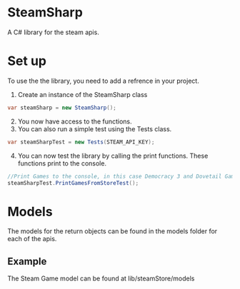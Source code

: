 # SteamSharp
A C# library for the steam apis. 
# Set up
To use the the library, you need to add a refrence in your project. 
1. Create an instance of the SteamSharp class
```cs
var steamSharp = new SteamSharp();
```
2. You now have access to the functions.
3. You can also run a simple test using the Tests class.
```cs
var steamSharpTest = new Tests(STEAM_API_KEY);
```
4. You can now test the library by calling the print functions. These functions print to the console.
```cs
//Print Games to the console, in this case Democracy 3 and Dovetail Games Flight School
steamSharpTest.PrintGamesFromStoreTest();
```
# Models
The models for the return objects can be found in the models folder for each of the apis.
## Example
The Steam Game model can be found at lib/steamStore/models
